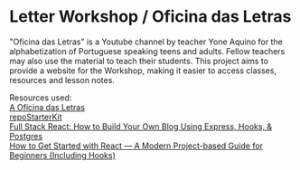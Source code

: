# Letter Workshop / Oficina das Letras

"Oficina das Letras" is a Youtube channel by teacher Yone Aquino for the alphabetization of Portuguese speaking teens and adults. Fellow teachers may also use the material to teach their students.
This project aims to provide a website for the Workshop, making it easier to access classes, resources and lesson notes.

Resources used:  
[A Oficina das Letras](https://www.youtube.com/channel/UCoBYlXkwUlbGVccrsB8iaLg/about)  
[repoStarterKit](https://github.com/pa87901/repoStarterKit)  
[Full Stack React: How to Build Your Own Blog Using Express, Hooks, & Postgres](https://www.freecodecamp.org/news/fullstack-react-blog-app-with-express-and-psql/)  
[How to Get Started with React — A Modern Project-based Guide for Beginners (Including Hooks)](https://www.freecodecamp.org/news/getting-started-with-react-a-modern-project-based-guide-for-beginners-including-hooks-2/#creatingareactapp)  
